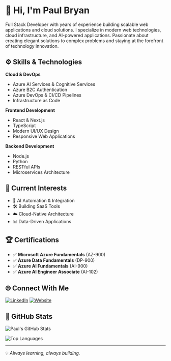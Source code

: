 # 👋 Hi, I'm Paul Bryan

Full Stack Developer with years of experience building scalable web applications and cloud solutions. I specialize in modern web technologies, cloud infrastructure, and AI-powered applications. Passionate about creating elegant solutions to complex problems and staying at the forefront of technology innovation.

## ⚙️ Skills & Technologies

**Cloud & DevOps**

- Azure AI Services & Cognitive Services
- Azure B2C Authentication
- Azure DevOps & CI/CD Pipelines
- Infrastructure as Code

**Frontend Development**

- React & Next.js
- TypeScript
- Modern UI/UX Design
- Responsive Web Applications

**Backend Development**

- Node.js
- Python
- RESTful APIs
- Microservices Architecture

## 🧩 Current Interests

- 🤖 AI Automation & Integration
- 🛠️ Building SaaS Tools
- ☁️ Cloud-Native Architecture
- 📊 Data-Driven Applications

## 🏆 Certifications

- ✅ **Microsoft Azure Fundamentals** (AZ-900)
- ✅ **Azure Data Fundamentals** (DP-900)
- ✅ **Azure AI Fundamentals** (AI-900)
- ✅ **Azure AI Engineer Associate** (AI-102)

## 🌐 Connect With Me

[![LinkedIn](https://img.shields.io/badge/LinkedIn-0077B5?style=for-the-badge&logo=linkedin&logoColor=white)](https://linkedin.com/in/paulbryan)
[![Website](https://img.shields.io/badge/Website-4285F4?style=for-the-badge&logo=google-chrome&logoColor=white)](https://paulbryan.dev)

## 🧠 GitHub Stats

![Paul's GitHub Stats](https://github-readme-stats.vercel.app/api?username=paulbryan&show_icons=true&theme=transparent&hide_border=true&count_private=true&rank_icon=github&hide=stars,contribs)

![Top Languages](https://github-readme-stats.vercel.app/api/top-langs/?username=paulbryan&layout=compact&theme=transparent&hide_border=true)

---

💡 _Always learning, always building._
